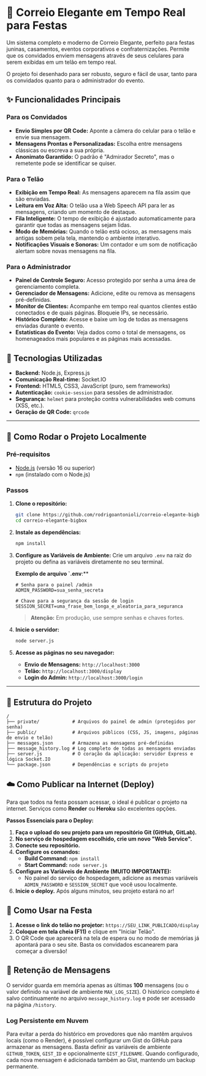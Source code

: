 # 💌 Correio Elegante em Tempo Real para Festas

Um sistema completo e moderno de Correio Elegante, perfeito para festas juninas, casamentos, eventos corporativos e confraternizações. Permite que os convidados enviem mensagens através de seus celulares para serem exibidas em um telão em tempo real.

O projeto foi desenhado para ser robusto, seguro e fácil de usar, tanto para os convidados quanto para o administrador do evento.

## ✨ Funcionalidades Principais

### Para os Convidados
- **Envio Simples por QR Code:** Aponte a câmera do celular para o telão e envie sua mensagem.
- **Mensagens Prontas e Personalizadas:** Escolha entre mensagens clássicas ou escreva a sua própria.
- **Anonimato Garantido:** O padrão é "Admirador Secreto", mas o remetente pode se identificar se quiser.

### Para o Telão
- **Exibição em Tempo Real:** As mensagens aparecem na fila assim que são enviadas.
- **Leitura em Voz Alta:** O telão usa a Web Speech API para ler as mensagens, criando um momento de destaque.
- **Fila Inteligente:** O tempo de exibição é ajustado automaticamente para garantir que todas as mensagens sejam lidas.
- **Modo de Memórias:** Quando o telão está ocioso, as mensagens mais antigas sobem pela tela, mantendo o ambiente interativo.
- **Notificações Visuais e Sonoras:** Um contador e um som de notificação alertam sobre novas mensagens na fila.

### Para o Administrador
- **Painel de Controle Seguro:** Acesso protegido por senha a uma área de gerenciamento completa.
- **Gerenciador de Mensagens:** Adicione, edite ou remova as mensagens pré-definidas.
- **Monitor de Clientes:** Acompanhe em tempo real quantos clientes estão conectados e de quais páginas. Bloqueie IPs, se necessário.
- **Histórico Completo:** Acesse e baixe um log de todas as mensagens enviadas durante o evento.
- **Estatísticas do Evento:** Veja dados como o total de mensagens, os homenageados mais populares e as páginas mais acessadas.

## 🚀 Tecnologias Utilizadas

- **Backend:** Node.js, Express.js
- **Comunicação Real-time:** Socket.IO
- **Frontend:** HTML5, CSS3, JavaScript (puro, sem frameworks)
- **Autenticação:** `cookie-session` para sessões de administrador.
- **Segurança:** `helmet` para proteção contra vulnerabilidades web comuns (XSS, etc.).
- **Geração de QR Code:** `qrcode`

---

## 🏁 Como Rodar o Projeto Localmente

### Pré-requisitos
- [Node.js](https://nodejs.org/) (versão 16 ou superior)
- `npm` (instalado com o Node.js)

### Passos
1. **Clone o repositório:**
   ```bash
   git clone https://github.com/rodrigoantonioli/correio-elegante-bigbox.git
   cd correio-elegante-bigbox
   ```

2. **Instale as dependências:**
   ```bash
   npm install
   ```

3. **Configure as Variáveis de Ambiente:**
   Crie um arquivo `.env` na raiz do projeto ou defina as variáveis diretamente no seu terminal.
   
   **Exemplo de arquivo `.env**:**
   ```
   # Senha para o painel /admin
   ADMIN_PASSWORD=sua_senha_secreta

   # Chave para a segurança da sessão de login
   SESSION_SECRET=uma_frase_bem_longa_e_aleatoria_para_seguranca
   ```
   > **Atenção:** Em produção, use sempre senhas e chaves fortes.

4. **Inicie o servidor:**
   ```bash
   node server.js
   ```

5. **Acesse as páginas no seu navegador:**
   - **Envio de Mensagens:** `http://localhost:3000`
   - **Telão:** `http://localhost:3000/display`
   - **Login do Admin:** `http://localhost:3000/login`

---

## 📁 Estrutura do Projeto

```
/
├── private/            # Arquivos do painel de admin (protegidos por senha)
├── public/             # Arquivos públicos (CSS, JS, imagens, páginas de envio e telão)
├── messages.json       # Armazena as mensagens pré-definidas
├── message_history.log # Log completo de todas as mensagens enviadas
├── server.js           # O coração da aplicação: servidor Express e lógica Socket.IO
└── package.json        # Dependências e scripts do projeto
```

## ☁️ Como Publicar na Internet (Deploy)

Para que todos na festa possam acessar, o ideal é publicar o projeto na internet. Serviços como **Render** ou **Heroku** são excelentes opções.

**Passos Essenciais para o Deploy:**
1. **Faça o upload do seu projeto para um repositório Git (GitHub, GitLab).**
2. **No serviço de hospedagem escolhido, crie um novo "Web Service".**
3. **Conecte seu repositório.**
4. **Configure os comandos:**
   - **Build Command:** `npm install`
   - **Start Command:** `node server.js`
5. **Configure as Variáveis de Ambiente (MUITO IMPORTANTE):**
   - No painel do serviço de hospedagem, adicione as mesmas variáveis `ADMIN_PASSWORD` e `SESSION_SECRET` que você usou localmente.
6. **Inicie o deploy.** Após alguns minutos, seu projeto estará no ar!

## 🎉 Como Usar na Festa

1. **Acesse o link do telão no projetor:** `https://SEU_LINK_PUBLICADO/display`
2. **Coloque em tela cheia (F11)** e clique em "Iniciar Telão".
3. O QR Code que aparecerá na tela de espera ou no modo de memórias já apontará para o seu site. Basta os convidados escanearem para começar a diversão!

## 📜 Retenção de Mensagens

O servidor guarda em memória apenas as últimas **100** mensagens (ou o valor definido na variável de ambiente `MAX_LOG_SIZE`).
O histórico completo é salvo continuamente no arquivo `message_history.log` e pode ser acessado na página `/history`.

### Log Persistente em Nuvem

Para evitar a perda do histórico em provedores que não mantêm arquivos locais (como o Render), é possível configurar um Gist do GitHub para armazenar as mensagens. Basta definir as variáveis de ambiente `GITHUB_TOKEN`, `GIST_ID` e opcionalmente `GIST_FILENAME`. Quando configurado, cada nova mensagem é adicionada também ao Gist, mantendo um backup permanente.
